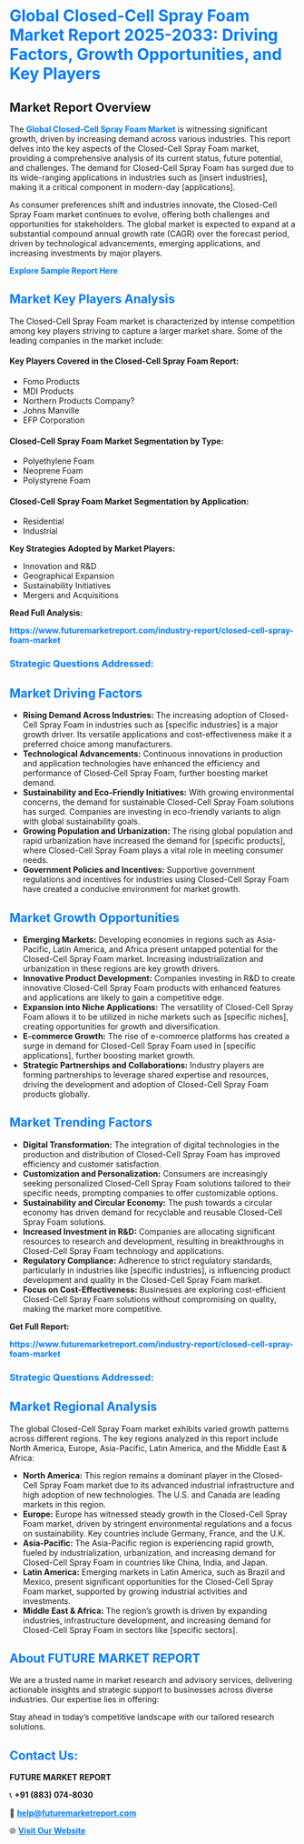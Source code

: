 <h1 style="color: #007BFF;">Global Closed-Cell Spray Foam Market Report 2025-2033: Driving Factors, Growth Opportunities, and Key Players</h1>

<section id="overview">
<h2>Market Report Overview</h2>
<p>The <a href="https://www.futuremarketreport.com/industry-report/closed-cell-spray-foam-market" style="color: #007BFF; text-decoration: none;"><strong>Global Closed-Cell Spray Foam Market</strong></a> is witnessing significant growth, driven by increasing demand across various industries. This report delves into the key aspects of the Closed-Cell Spray Foam market, providing a comprehensive analysis of its current status, future potential, and challenges. The demand for Closed-Cell Spray Foam has surged due to its wide-ranging applications in industries such as [insert industries], making it a critical component in modern-day [applications].</p>
<p>As consumer preferences shift and industries innovate, the Closed-Cell Spray Foam market continues to evolve, offering both challenges and opportunities for stakeholders. The global market is expected to expand at a substantial compound annual growth rate (CAGR) over the forecast period, driven by technological advancements, emerging applications, and increasing investments by major players.</p>
</section>

<section id="overview">
<p><a href="https://www.futuremarketreport.com/request-sample/reportId=84247" style="color: #007BFF; text-decoration: none;"><strong>Explore Sample Report Here</strong></a></p>
</section>

<section id="key-players">
<h2 style="color: #007BFF;">Market Key Players Analysis</h2>
<p>The Closed-Cell Spray Foam market is characterized by intense competition among key players striving to capture a larger market share. Some of the leading companies in the market include:</p>
<h4>Key Players Covered in the Closed-Cell Spray Foam Report:</h4>
<ul><li>Fomo Products</li><li>MDI Products</li><li>Northern Products Company?</li><li>Johns Manville</li><li>EFP Corporation</li></ul>
<h4>Closed-Cell Spray Foam Market Segmentation by Type:</h4>
<ul><li>Polyethylene Foam</li><li>Neoprene Foam</li><li>Polystyrene Foam</li></ul>

<h4>Closed-Cell Spray Foam Market Segmentation by Application:</h4>
<ul><li>Residential</li><li>Industrial</li></ul>
<p><strong>Key Strategies Adopted by Market Players:</strong></p>
<ul>
<li>Innovation and R&D</li>
<li>Geographical Expansion</li>
<li>Sustainability Initiatives</li>
<li>Mergers and Acquisitions</li>
</ul>
</section>

<section>
<p><strong>Read Full Analysis: </strong></p><a href="https://www.futuremarketreport.com/industry-report/closed-cell-spray-foam-market" style="color: #007BFF; text-decoration: none;"><strong>https://www.futuremarketreport.com/industry-report/closed-cell-spray-foam-market</strong></a>
<h3 style="color: #007BFF;">Strategic Questions Addressed:</h3>
</section>

<section id="driving-factors">
<h2 style="color: #007BFF;">Market Driving Factors</h2>
<ul>
<li><strong>Rising Demand Across Industries:</strong> The increasing adoption of Closed-Cell Spray Foam in industries such as [specific industries] is a major growth driver. Its versatile applications and cost-effectiveness make it a preferred choice among manufacturers.</li>
<li><strong>Technological Advancements:</strong> Continuous innovations in production and application technologies have enhanced the efficiency and performance of Closed-Cell Spray Foam, further boosting market demand.</li>
<li><strong>Sustainability and Eco-Friendly Initiatives:</strong> With growing environmental concerns, the demand for sustainable Closed-Cell Spray Foam solutions has surged. Companies are investing in eco-friendly variants to align with global sustainability goals.</li>
<li><strong>Growing Population and Urbanization:</strong> The rising global population and rapid urbanization have increased the demand for [specific products], where Closed-Cell Spray Foam plays a vital role in meeting consumer needs.</li>
<li><strong>Government Policies and Incentives:</strong> Supportive government regulations and incentives for industries using Closed-Cell Spray Foam have created a conducive environment for market growth.</li>
</ul>
</section>

<section id="growth-opportunities">
<h2 style="color: #007BFF;">Market Growth Opportunities</h2>
<ul>
<li><strong>Emerging Markets:</strong> Developing economies in regions such as Asia-Pacific, Latin America, and Africa present untapped potential for the Closed-Cell Spray Foam market. Increasing industrialization and urbanization in these regions are key growth drivers.</li>
<li><strong>Innovative Product Development:</strong> Companies investing in R&D to create innovative Closed-Cell Spray Foam products with enhanced features and applications are likely to gain a competitive edge.</li>
<li><strong>Expansion into Niche Applications:</strong> The versatility of Closed-Cell Spray Foam allows it to be utilized in niche markets such as [specific niches], creating opportunities for growth and diversification.</li>
<li><strong>E-commerce Growth:</strong> The rise of e-commerce platforms has created a surge in demand for Closed-Cell Spray Foam used in [specific applications], further boosting market growth.</li>
<li><strong>Strategic Partnerships and Collaborations:</strong> Industry players are forming partnerships to leverage shared expertise and resources, driving the development and adoption of Closed-Cell Spray Foam products globally.</li>
</ul>
</section>

<section id="trending-factors">
<h2 style="color: #007BFF;">Market Trending Factors</h2>
<ul>
<li><strong>Digital Transformation:</strong> The integration of digital technologies in the production and distribution of Closed-Cell Spray Foam has improved efficiency and customer satisfaction.</li>
<li><strong>Customization and Personalization:</strong> Consumers are increasingly seeking personalized Closed-Cell Spray Foam solutions tailored to their specific needs, prompting companies to offer customizable options.</li>
<li><strong>Sustainability and Circular Economy:</strong> The push towards a circular economy has driven demand for recyclable and reusable Closed-Cell Spray Foam solutions.</li>
<li><strong>Increased Investment in R&D:</strong> Companies are allocating significant resources to research and development, resulting in breakthroughs in Closed-Cell Spray Foam technology and applications.</li>
<li><strong>Regulatory Compliance:</strong> Adherence to strict regulatory standards, particularly in industries like [specific industries], is influencing product development and quality in the Closed-Cell Spray Foam market.</li>
<li><strong>Focus on Cost-Effectiveness:</strong> Businesses are exploring cost-efficient Closed-Cell Spray Foam solutions without compromising on quality, making the market more competitive.</li>
</ul>
</section>

<section>
<p><strong>Get Full Report: </strong></p><a href="https://www.futuremarketreport.com/industry-report/closed-cell-spray-foam-market" style="color: #007BFF; text-decoration: none;"><strong>https://www.futuremarketreport.com/industry-report/closed-cell-spray-foam-market</strong></a>
<h3 style="color: #007BFF;">Strategic Questions Addressed:</h3>
</section>


<section id="regional-analysis">
<h2 style="color: #007BFF;">Market Regional Analysis</h2>
<p>The global Closed-Cell Spray Foam market exhibits varied growth patterns across different regions. The key regions analyzed in this report include North America, Europe, Asia-Pacific, Latin America, and the Middle East & Africa:</p>
<ul>
<li><strong>North America:</strong> This region remains a dominant player in the Closed-Cell Spray Foam market due to its advanced industrial infrastructure and high adoption of new technologies. The U.S. and Canada are leading markets in this region.</li>
<li><strong>Europe:</strong> Europe has witnessed steady growth in the Closed-Cell Spray Foam market, driven by stringent environmental regulations and a focus on sustainability. Key countries include Germany, France, and the U.K.</li>
<li><strong>Asia-Pacific:</strong> The Asia-Pacific region is experiencing rapid growth, fueled by industrialization, urbanization, and increasing demand for Closed-Cell Spray Foam in countries like China, India, and Japan.</li>
<li><strong>Latin America:</strong> Emerging markets in Latin America, such as Brazil and Mexico, present significant opportunities for the Closed-Cell Spray Foam market, supported by growing industrial activities and investments.</li>
<li><strong>Middle East & Africa:</strong> The region’s growth is driven by expanding industries, infrastructure development, and increasing demand for Closed-Cell Spray Foam in sectors like [specific sectors].</li>
</ul>
</section>

<footer>
<h2 style="color: #007BFF;">About FUTURE MARKET REPORT</h2>
<p>We are a trusted name in market research and advisory services, delivering actionable insights and strategic support to businesses across diverse industries. Our expertise lies in offering:</p>

<p>Stay ahead in today’s competitive landscape with our tailored research solutions.</p>

<h2 style="color: #007BFF;">Contact Us:</h2>
<p><strong>FUTURE MARKET REPORT</strong></p>
<p>📞 <strong>+91 (883) 074-8030</strong></p>
<p>📧 <strong><a href="mailto:help@futuremarketreport.com" style="color: #007BFF;">help@futuremarketreport.com</a></strong></p>
<p>🌐 <strong><a href="https://www.futuremarketreport.com/" style="color: #007BFF;">Visit Our Website</a></strong></p>
</footer>
